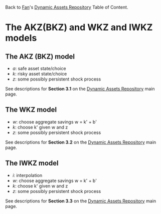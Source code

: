 Back to [Fan](https://fanwangecon.github.io)'s
[Dynamic Assets Repository](https://fanwangecon.github.io/CodeDynaAsset/) Table of Content.

# The AKZ(BKZ) and WKZ and IWKZ models

## The AKZ (BKZ) model

- *a*: safe asset state/choice
- *k*: risky asset state/choice
- *z*: some possibly persistent shock process

See descriptions for **Section 3.1** on the [Dynamic Assets Repository](https://fanwangecon.github.io/CodeDynaAsset/) main page.

## The WKZ model

- *w*: choose aggregate savings w = k' + b'
- *k*: choose k' given w and z
- *z*: some possibly persistent shock process

See descriptions for **Section 3.2** on the [Dynamic Assets Repository](https://fanwangecon.github.io/CodeDynaAsset/) main page.

## The IWKZ model

- *i*: interpolation
- *w*: choose aggregate savings w = k' + b'
- *k*: choose k' given w and z
- *z*: some possibly persistent shock process

See descriptions for **Section 3.3** on the [Dynamic Assets Repository](https://fanwangecon.github.io/CodeDynaAsset/) main page.
